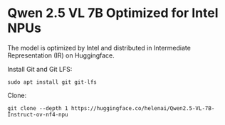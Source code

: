 # Qwen 2.5 VL 7B Optimized for Intel NPUs

The model is optimized by Intel and distributed in Intermediate Representation (IR) on Huggingface.

Install Git and Git LFS:
```
sudo apt install git git-lfs
```

Clone:
```
git clone --depth 1 https://huggingface.co/helenai/Qwen2.5-VL-7B-Instruct-ov-nf4-npu
```